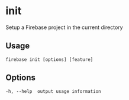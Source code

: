 # init

Setup a Firebase project in the current directory

## Usage
```
firebase init [options] [feature]
```

## Options
```
-h, --help  output usage information
```
